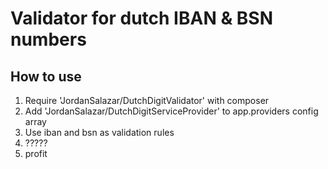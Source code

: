 # Validator for dutch IBAN & BSN numbers

## How to use
1. Require 'JordanSalazar/DutchDigitValidator' with composer
2. Add 'JordanSalazar/DutchDigitServiceProvider' to app.providers config array
3. Use iban and bsn as validation rules
4. ?????
5. profit

